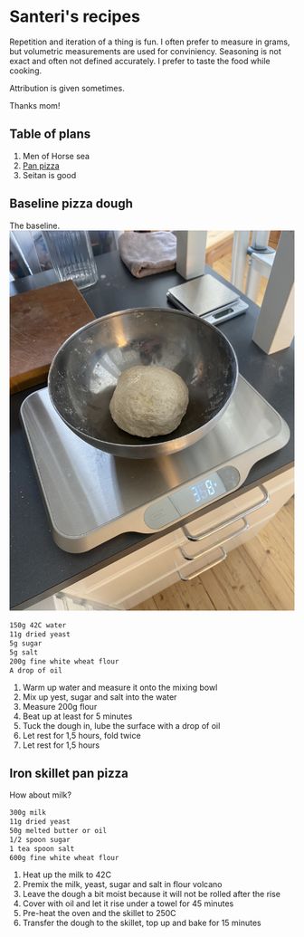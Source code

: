 # Santeri's recipes

Repetition and iteration of a thing is fun.
I often prefer to measure in grams, but volumetric measurements are used for conviniency.
Seasoning is not exact and often not defined accurately. I prefer to taste the food while cooking.

Attribution is given sometimes.

Thanks mom!

## Table of plans

1. Men of Horse sea
1. [Pan pizza](#iron-skillet-pan-pizza)
1. Seitan is good

## Baseline pizza dough
The baseline.
![The dough](./dough.jpeg)
```
150g 42C water
11g dried yeast
5g sugar
5g salt
200g fine white wheat flour
A drop of oil
```
1. Warm up water and measure it onto the mixing bowl
1. Mix up yest, sugar and salt into the water
1. Measure 200g flour
1. Beat up at least for 5 minutes
1. Tuck the dough in, lube the surface with a drop of oil
1. Let rest for 1,5 hours, fold twice
1. Let rest for 1,5 hours



## Iron skillet pan pizza
How about milk?

```
300g milk
11g dried yeast
50g melted butter or oil
1/2 spoon sugar
1 tea spoon salt
600g fine white wheat flour
```
1. Heat up the milk to 42C
1. Premix the milk, yeast, sugar and salt in flour volcano
1. Leave the dough a bit moist because it will not be rolled after the rise
1. Cover with oil and let it rise under a towel for 45 minutes
1. Pre-heat the oven and the skillet to 250C
1. Transfer the dough to the skillet, top up and bake for 15 minutes



